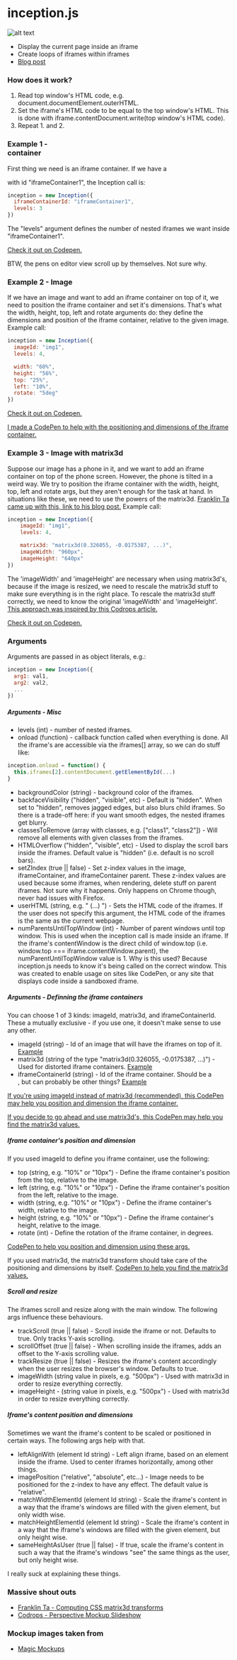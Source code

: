 # __inception.js__


![alt text](http://i64.tinypic.com/23v01gn.jpg "inception.js")

* Display the current page inside an iframe
* Create loops of iframes within iframes
* [Blog post](https://jongomez.github.io/post/inceptionjs/)

### How does it work?

1. Read top window's HTML code, e.g. document.documentElement.outerHTML.
2. Set the iframe's HTML code to be equal to the top window's HTML. This is done with iframe.contentDocument.write(top window's HTML code).
3. Repeat 1. and 2.

### Example 1 - <div> container
First thing we need is an iframe container. If we have a <div> with id "iframeContainer1", the Inception call is:

```javascript
inception = new Inception({
  iframeContainerId: "iframeContainer1", 
  levels: 3
})
```

The "levels" argument defines the number of nested iframes we want inside "iframeContainer1".

[Check it out on Codepen.](https://codepen.io/jonGomez/full/xROgqO/)

BTW, the pens on editor view scroll up by themselves. Not sure why.

### Example 2 - Image

If we have an image and want to add an iframe container on top of it, we need to position the iframe container and set it's dimensions. That's what the width, height, top, left and rotate arguments do: they define the dimensions and position of the iframe container, relative to the given image. Example call:

```javascript
inception = new Inception({
  imageId: "img1", 
  levels: 4, 

  width: "60%",
  height: "56%",
  top: "25%",
  left: "10%",
  rotate: "5deg"
})
```
[Check it out on Codepen.](https://codepen.io/jonGomez/full/xRgRQa)

[I made a CodePen to help with the positioning and dimensions of the iframe container.](http://codepen.io/jonGomez/full/YGOdPE/)

### Example 3 - Image with matrix3d

Suppose our image has a phone in it, and we want to add an iframe container on top of the phone screen. However, the phone is tilted in a weird way. We try to position the iframe container with the width, height, top, left and rotate args, but they aren't enough for the task at hand. In situations like these, we need to use the powers of the matrix3d. [Franklin Ta came up with this, link to his blog post.](http://franklinta.com/2014/09/08/computing-css-matrix3d-transforms/) Example call:

```javascript
inception = new Inception({
    imageId: "img1", 
    levels: 4, 

    matrix3d: "matrix3d(0.326055, -0.0175387, ...)",
    imageWidth: "960px",
    imageHeight: "640px"
})
```
The 'imageWidth' and 'imageHeight' are necessary when using matrix3d's, because if the image is resized, we need to rescale the matrix3d stuff to make sure everything is in the right place. To rescale the matrix3d stuff correctly, we need to know the original 'imageWidth' and 'imageHeight'. [This approach was inspired by this Codrops article.](http://tympanus.net/codrops/2014/11/21/perspective-mockup-slideshow/)

[Check it out on Codepen.](https://codepen.io/jonGomez/full/WoRRep/)

### Arguments

Arguments are passed in as object literals, e.g.:

```javascript
inception = new Inception({
  arg1: val1,
  arg2: val2,
  ...
})
```

##### Arguments - Misc

* levels (int) - number of nested iframes.
* onload (function) - callback function called when everything is done. All the iframe's are accessible via the iframes[] array, so we can do stuff like: 

```javascript
inception.onload = function() {
  this.iframes[2].contentDocument.getElementById(...)
}
```

* backgroundColor (string) - background color of the iframes.
* backfaceVisibility ("hidden", "visible", etc) - Default is "hidden". When set to "hidden", removes jagged edges, but also blurs child iframes. So there is a trade-off here: if you want smooth edges, the nested iframes get blurry. 
* classesToRemove (array with classes, e.g. ["class1", "class2"]) - Will remove all elements with given classes from the iframes.
* HTMLOverflow ("hidden", "visible", etc) - Used to display the scroll bars inside the iframes. Default value is "hidden" (i.e. default is no scroll bars).
* setZIndex (true || false) - Set z-index values in the image, iframeContainer, and iframeContainer parent. These z-index values are used because some iframes, when rendering, delete stuff on parent iframes. Not sure why it happens. Only happens on Chrome though, never had issues with Firefox.
* userHTML (string, e.g. "<html> (...) </html>") - Sets the HTML code of the iframes. If the user does not specify this argument, the HTML code of the iframes is the same as the current webpage.
* numParentsUntilTopWindow (int) - Number of parent windows until top window. This is used when the inception call is made inside an iframe. If the iframe's contentWindow is the direct child of window.top (i.e. window.top === iframe.contentWindow.parent), the numParentUntilTopWindow value is 1. Why is this used? Because inception.js needs to know it's being called on the correct window. This was created to enable usage on sites like CodePen, or any site that displays code inside a sandboxed iframe.

##### Arguments - Definning the iframe containers

You can choose 1 of 3 kinds: imageId, matrix3d, and iframeContainerId. These a mutually exclusive - if you use one, it doesn't make sense to use any other.

* imageId (string) - Id of an image that will have the iframes on top of it. [Example](https://codepen.io/jonGomez/full/xRgRQa)
* matrix3d (string of the type "matrix3d(0.326055, -0.0175387, ...)") - Used for distorted iframe containers. [Example](https://codepen.io/jonGomez/full/WoRRep/)
* iframeContainerId (string) - Id of the iframe container. Should be a <div>, but can probably be other things? [Example](https://codepen.io/jonGomez/full/xROgqO/)

[If you're using imageId instead of matrix3d (recommended), this CodePen may help you position and dimension the iframe container.](http://codepen.io/jonGomez/full/YGOdPE/)

[If you decide to go ahead and use matrix3d's, this CodePen may help you find the matrix3d values.](http://codepen.io/jonGomez/full/yaRgjG)

##### Iframe container's position and dimension

If you used imageId to define you iframe container, use the following:

* top (string, e.g. "10%" or "10px") - Define the iframe container's position from the top, relative to the image.
* left (string, e.g. "10%" or "10px") - Define the iframe container's position from the left, relative to the image.
* width (string, e.g. "10%" or "10px") - Define the iframe container's width, relative to the image.
* height (string, e.g. "10%" or "10px") - Define the iframe container's height, relative to the image.
* rotate (int) - Define the rotation of the iframe container, in degrees.

[CodePen to help you position and dimension using these args.](http://codepen.io/jonGomez/full/YGOdPE/)

If you used matrix3d, the matrix3d transform should take care of the positioning and dimensions by itself. [CodePen to help you find the matrix3d values.](http://codepen.io/jonGomez/full/yaRgjG)

##### Scroll and resize

The iframes scroll and resize along with the main window. The following args influence these behaviours.

* trackScroll (true || false) - Scroll inside the iframe or not. Defaults to true. Only tracks Y-axis scrolling.
* scrollOffset (true || false) - When scrolling inside the iframes, adds an offset to the Y-axis scrolling value.
* trackResize (true || false) - Resizes the iframe's content accordingly when the user resizes the browser's window. Defaults to true.
* imageWidth (string value in pixels, e.g. "500px") - Used with matrix3d in order to resize everything correctly.
* imageHeight - (string value in pixels, e.g. "500px") - Used with matrix3d in order to resize everything correctly.

##### Iframe's content position and dimensions

Sometimes we want the iframe's content to be scaled or positioned in certain ways. The following args help with that.

* leftAlignWith (element Id string) - Left align iframe, based on an element inside the iframe. Used to center iframes horizontally, among other things.
* imagePosition ("relative", "absolute", etc...) - Image needs to be positioned for the z-index to have any effect. The default value is "relative".
* matchWidthElementId (element Id string) - Scale the iframe's content in a way that the iframe's windows are filled with the given element, but only width wise. 
* matchHeightElementId (element Id string) - Scale the iframe's content in a way that the iframe's windows are filled with the given element, but only height wise. 
* sameHeightAsUser (true || false) - If true, scale the iframe's content in such a way that the iframe's windows "see" the same things as the user, but only height wise. 

I really suck at explaining these things.

### Massive shout outs
* [Franklin Ta - Computing CSS matrix3d transforms](http://franklinta.com/2014/09/08/computing-css-matrix3d-transforms/)
* [Codrops - Perspective Mockup Slideshow](http://tympanus.net/codrops/2014/11/21/perspective-mockup-slideshow/)

### Mockup images taken from
* [Magic Mockups](http://magicmockups.com/)
